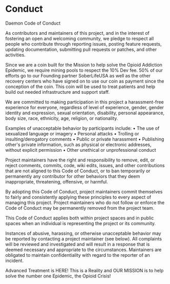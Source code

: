 # Conduct

Daemon Code of Conduct

As contributors and maintainers of this project, and in the interest of fostering an open and welcoming community, we pledge to respect all people who contribute through reporting issues, posting feature requests, updating documentation, submitting pull requests or patches, and other activities.

Since we are a coin built for the Mission to help solve the Opioid Addiction Epidemic, we require mining pools to respect the 10% Dev fee.  50% of our efforts go to our Founding partner SoberLifeUSA as well as the other recovery centers who have signed on to use our coin as payment since the conception of the coin.  This coin will be used to treat patients and help build out needed infrastructure and support staff.

We are committed to making participation in this project a harassment-free experience for everyone, regardless of level of experience, gender, gender identity and expression, sexual orientation, disability, personal appearance, body size, race, ethnicity, age, religion, or nationality.

Examples of unacceptable behavior by participants include:
• The use of sexualized language or imagery
• Personal attacks
• Trolling or insulting/derogatory comments
• Public or private harassment
• Publishing other's private information, such as physical or electronic addresses, without explicit permission
• Other unethical or unprofessional conduct

Project maintainers have the right and responsibility to remove, edit, or reject comments, commits, code, wiki edits, issues, and other contributions that are not aligned to this Code of Conduct, or to ban temporarily or permanently any contributor for other behaviors that they deem inappropriate, threatening, offensive, or harmful.

By adopting this Code of Conduct, project maintainers commit themselves to fairly and consistently applying these principles to every aspect of managing this project. Project maintainers who do not follow or enforce the Code of Conduct may be permanently removed from the project team.

This Code of Conduct applies both within project spaces and in public spaces when an individual is representing the project or its community.

Instances of abusive, harassing, or otherwise unacceptable behavior may be reported by contacting a project maintainer (see below). All complaints will be reviewed and investigated and will result in a response that is deemed necessary and appropriate to the circumstances. Maintainers are obligated to maintain confidentiality with regard to the reporter of an incident.

Advanced Treatment is HERE! This is a Reality and OUR MISSION is to help solve the number one Epidemic, the Opioid Crisis!
